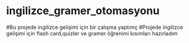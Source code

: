 # ingilizce_gramer_otomasyonu
#Bu projede ingilizce gelişimi için bir çalışma yaptımç
#Projede ingilizce gelişimi için flash card,quizler ve gramer öğrenimi kısımları hazırladım
